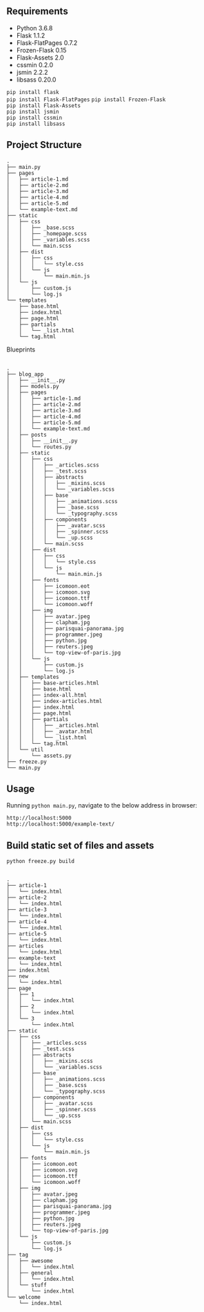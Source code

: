 ## Requirements
- Python 3.6.8
- Flask 1.1.2
- Flask-FlatPages 0.7.2
- Frozen-Flask 0.15
- Flask-Assets 2.0
- cssmin 0.2.0
- jsmin 2.2.2
- libsass 0.20.0

```pip install flask```    
```pip install Flask-FlatPages```
```pip install Frozen-Flask```  
```pip install Flask-Assets```  
```pip install jsmin```  
```pip install cssmin```  
```pip install libsass```

## Project Structure

```
.
├── main.py
├── pages
│   ├── article-1.md
│   ├── article-2.md
│   ├── article-3.md
│   ├── article-4.md
│   ├── article-5.md
│   └── example-text.md
├── static
│   ├── css
│   │   ├── _base.scss
│   │   ├── _homepage.scss
│   │   ├── _variables.scss
│   │   └── main.scss
│   ├── dist
│   │   ├── css
│   │   │   └── style.css
│   │   └── js
│   │       └── main.min.js
│   └── js
│       ├── custom.js
│       └── log.js
└── templates
    ├── base.html
    ├── index.html
    ├── page.html
    ├── partials
    │   └── _list.html
    └── tag.html

```

Blueprints

```

.
├── blog_app
│   ├── __init__.py
│   ├── models.py
│   ├── pages
│   │   ├── article-1.md
│   │   ├── article-2.md
│   │   ├── article-3.md
│   │   ├── article-4.md
│   │   ├── article-5.md
│   │   └── example-text.md
│   ├── posts
│   │   ├── __init__.py
│   │   └── routes.py
│   ├── static
│   │   ├── css
│   │   │   ├── _articles.scss
│   │   │   ├── _test.scss
│   │   │   ├── abstracts
│   │   │   │   ├── _mixins.scss
│   │   │   │   └── _variables.scss
│   │   │   ├── base
│   │   │   │   ├── _animations.scss
│   │   │   │   ├── _base.scss
│   │   │   │   └── _typography.scss
│   │   │   ├── components
│   │   │   │   ├── _avatar.scss
│   │   │   │   ├── _spinner.scss
│   │   │   │   └── _up.scss
│   │   │   └── main.scss
│   │   ├── dist
│   │   │   ├── css
│   │   │   │   └── style.css
│   │   │   └── js
│   │   │       └── main.min.js
│   │   ├── fonts
│   │   │   ├── icomoon.eot
│   │   │   ├── icomoon.svg
│   │   │   ├── icomoon.ttf
│   │   │   └── icomoon.woff
│   │   ├── img
│   │   │   ├── avatar.jpeg
│   │   │   ├── clapham.jpg
│   │   │   ├── parisquai-panorama.jpg
│   │   │   ├── programmer.jpeg
│   │   │   ├── python.jpg
│   │   │   ├── reuters.jpeg
│   │   │   └── top-view-of-paris.jpg
│   │   └── js
│   │       ├── custom.js
│   │       └── log.js
│   ├── templates
│   │   ├── base-articles.html
│   │   ├── base.html
│   │   ├── index-all.html
│   │   ├── index-articles.html
│   │   ├── index.html
│   │   ├── page.html
│   │   ├── partials
│   │   │   ├── _articles.html
│   │   │   ├── _avatar.html
│   │   │   └── _list.html
│   │   └── tag.html
│   └── util
│       └── assets.py
├── freeze.py
└── main.py

```

## Usage

Running ```python main.py```, navigate to the below address in browser:
```
http://localhost:5000
http://localhost:5000/example-text/
```

## Build static set of files and assets

```python freeze.py build```

```

.
├── article-1
│   └── index.html
├── article-2
│   └── index.html
├── article-3
│   └── index.html
├── article-4
│   └── index.html
├── article-5
│   └── index.html
├── articles
│   └── index.html
├── example-text
│   └── index.html
├── index.html
├── new
│   └── index.html
├── page
│   ├── 1
│   │   └── index.html
│   ├── 2
│   │   └── index.html
│   └── 3
│       └── index.html
├── static
│   ├── css
│   │   ├── _articles.scss
│   │   ├── _test.scss
│   │   ├── abstracts
│   │   │   ├── _mixins.scss
│   │   │   └── _variables.scss
│   │   ├── base
│   │   │   ├── _animations.scss
│   │   │   ├── _base.scss
│   │   │   └── _typography.scss
│   │   ├── components
│   │   │   ├── _avatar.scss
│   │   │   ├── _spinner.scss
│   │   │   └── _up.scss
│   │   └── main.scss
│   ├── dist
│   │   ├── css
│   │   │   └── style.css
│   │   └── js
│   │       └── main.min.js
│   ├── fonts
│   │   ├── icomoon.eot
│   │   ├── icomoon.svg
│   │   ├── icomoon.ttf
│   │   └── icomoon.woff
│   ├── img
│   │   ├── avatar.jpeg
│   │   ├── clapham.jpg
│   │   ├── parisquai-panorama.jpg
│   │   ├── programmer.jpeg
│   │   ├── python.jpg
│   │   ├── reuters.jpeg
│   │   └── top-view-of-paris.jpg
│   └── js
│       ├── custom.js
│       └── log.js
├── tag
│   ├── awesome
│   │   └── index.html
│   ├── general
│   │   └── index.html
│   └── stuff
│       └── index.html
└── welcome
    └── index.html

```